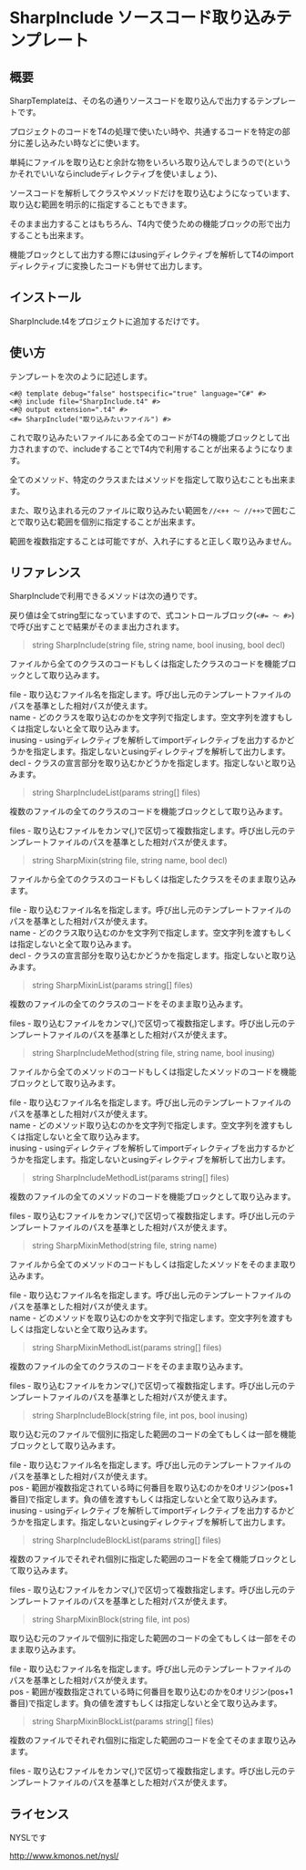 ﻿SharpInclude    ソースコード取り込みテンプレート
====

概要
----

SharpTemplateは、その名の通りソースコードを取り込んで出力するテンプレートです。

プロジェクトのコードをT4の処理で使いたい時や、共通するコードを特定の部分に差し込みたい時などに使います。

単純にファイルを取り込むと余計な物をいろいろ取り込んでしまうので(というかそれでいいならincludeディレクティブを使いましょう)、

ソースコードを解析してクラスやメソッドだけを取り込むようになっています、取り込む範囲を明示的に指定することもできます。

そのまま出力することはもちろん、T4内で使うための機能ブロックの形で出力することも出来ます。

機能ブロックとして出力する際にはusingディレクティブを解析してT4のimportディレクティブに変換したコードも併せて出力します。


インストール
----

SharpInclude.t4をプロジェクトに追加するだけです。


使い方
----

テンプレートを次のように記述します。

    <#@ template debug="false" hostspecific="true" language="C#" #>
    <#@ include file="SharpInclude.t4" #>
	<#@ output extension=".t4" #>
    <#= SharpInclude("取り込みたいファイル") #>

これで取り込みたいファイルにある全てのコードがT4の機能ブロックとして出力されますので、includeすることでT4内で利用することが出来るようになります。

全てのメソッド、特定のクラスまたはメソッドを指定して取り込むことも出来ます。

また、取り込まれる元のファイルに取り込みたい範囲を```//<++ ～ //++>```で囲むことで取り込む範囲を個別に指定することが出来ます。

範囲を複数指定することは可能ですが、入れ子にすると正しく取り込みません。


リファレンス
----

SharpIncludeで利用できるメソッドは次の通りです。

戻り値は全てstring型になっていますので、式コントロールブロック(```<#= ～ #>```)で呼び出すことで結果がそのまま出力されます。

>string SharpInclude(string file, string name, bool inusing, bool decl)

ファイルから全てのクラスのコードもしくは指定したクラスのコードを機能ブロックとして取り込みます。

file - 取り込むファイル名を指定します。呼び出し元のテンプレートファイルのパスを基準とした相対パスが使えます。<br />
name - どのクラスを取り込むのかを文字列で指定します。空文字列を渡すもしくは指定しないと全て取り込みます。<br />
inusing - usingディレクティブを解析してimportディレクティブを出力するかどうかを指定します。指定しないとusingディレクティブを解析して出力します。<br />
decl - クラスの宣言部分を取り込むかどうかを指定します。指定しないと取り込みます。

>string SharpIncludeList(params string[] files)

複数のファイルの全てのクラスのコードを機能ブロックとして取り込みます。

files - 取り込むファイルをカンマ(,)で区切って複数指定します。呼び出し元のテンプレートファイルのパスを基準とした相対パスが使えます。


>string SharpMixin(string file, string name, bool decl)

ファイルから全てのクラスのコードもしくは指定したクラスをそのまま取り込みます。

file - 取り込むファイル名を指定します。呼び出し元のテンプレートファイルのパスを基準とした相対パスが使えます。<br />
name - どのクラス取り込むのかを文字列で指定します。空文字列を渡すもしくは指定しないと全て取り込みます。<br />
decl - クラスの宣言部分を取り込むかどうかを指定します。指定しないと取り込みます。


>string SharpMixinList(params string[] files)

複数のファイルの全てのクラスのコードをそのまま取り込みます。

files - 取り込むファイルをカンマ(,)で区切って複数指定します。呼び出し元のテンプレートファイルのパスを基準とした相対パスが使えます。


>string SharpIncludeMethod(string file, string name, bool inusing)

ファイルから全てのメソッドのコードもしくは指定したメソッドのコードを機能ブロックとして取り込みます。

file - 取り込むファイル名を指定します。呼び出し元のテンプレートファイルのパスを基準とした相対パスが使えます。<br />
name - どのメソッド取り込むのかを文字列で指定します。空文字列を渡すもしくは指定しないと全て取り込みます。<br />
inusing - usingディレクティブを解析してimportディレクティブを出力するかどうかを指定します。指定しないとusingディレクティブを解析して出力します。


>string SharpIncludeMethodList(params string[] files)

複数のファイルの全てのメソッドのコードを機能ブロックとして取り込みます。

files - 取り込むファイルをカンマ(,)で区切って複数指定します。呼び出し元のテンプレートファイルのパスを基準とした相対パスが使えます。


>string SharpMixinMethod(string file, string name)

ファイルから全てのメソッドのコードもしくは指定したメソッドをそのまま取り込みます。

file - 取り込むファイル名を指定します。呼び出し元のテンプレートファイルのパスを基準とした相対パスが使えます。<br />
name - どのメソッドを取り込むのかを文字列で指定します。空文字列を渡すもしくは指定しないと全て取り込みます。


>string SharpMixinMethodList(params string[] files)

複数のファイルの全てのクラスのコードをそのまま取り込みます。

files - 取り込むファイルをカンマ(,)で区切って複数指定します。呼び出し元のテンプレートファイルのパスを基準とした相対パスが使えます。


>string SharpIncludeBlock(string file, int pos, bool inusing)

取り込む元のファイルで個別に指定した範囲のコードの全てもしくは一部を機能ブロックとして取り込みます。

file - 取り込むファイル名を指定します。呼び出し元のテンプレートファイルのパスを基準とした相対パスが使えます。<br />
pos - 範囲が複数指定されている時に何番目を取り込むのかを0オリジン(pos+1番目)で指定します。負の値を渡すもしくは指定しないと全て取り込みます。<br />
inusing - usingディレクティブを解析してimportディレクティブを出力するかどうかを指定します。指定しないとusingディレクティブを解析して出力します。


>string SharpIncludeBlockList(params string[] files)

複数のファイルでそれぞれ個別に指定した範囲のコードを全て機能ブロックとして取り込みます。

files - 取り込むファイルをカンマ(,)で区切って複数指定します。呼び出し元のテンプレートファイルのパスを基準とした相対パスが使えます。


>string SharpMixinBlock(string file, int pos)

取り込む元のファイルで個別に指定した範囲のコードの全てもしくは一部をそのまま取り込みます。

file - 取り込むファイル名を指定します。呼び出し元のテンプレートファイルのパスを基準とした相対パスが使えます。<br />
pos - 範囲が複数指定されている時に何番目を取り込むのかを0オリジン(pos+1番目)で指定します。負の値を渡すもしくは指定しないと全て取り込みます。


>string SharpMixinBlockList(params string[] files)

複数のファイルでそれぞれ個別に指定した範囲のコードを全てそのまま取り込みます。

files - 取り込むファイルをカンマ(,)で区切って複数指定します。呼び出し元のテンプレートファイルのパスを基準とした相対パスが使えます。


ライセンス
-----

NYSLです

http://www.kmonos.net/nysl/